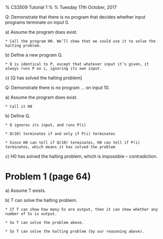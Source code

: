 % CS3509 Tutorial 1
%
% Tuesday 17th October, 2017

Q: Demonstrate that there is no program that decides whether input programs terminate on input 0.

a) Assume the program does exist.

    * Call the program H0. We’ll show that we could use it to solve the halting problem.

b) Define a new program Q.

    * Q is identical to P, except that whatever input it’s given, it always runs P on i, ignoring its own input.

c) [Q has solved the halting problem]

Q: Demonstrate there is no program … on input 10.

a) Assume the program does exist.

    * Call it H0

b) Define Q.

    * Q ignores its input, and runs P(i)

    * Q(10) terminates if and only if P(i) terminates

    * Since H0 can tell if Q(10) terminates, H0 can tell if P(i) terminates, which means it has solved the problem

c) H0 has solved the halting problem, which is impossible – contradiction.

# Problem 1 (page 64)

a) Assume T exists.

b) T can solve the halting problem.

    * If T can show how many 5s are output, then it can show whether any number of 5s is output.

    * So T can solve the problem above.

    * So T can solve the halting problem (by our reasoning above).
